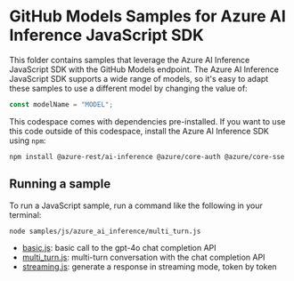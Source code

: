 # GitHub Models Samples for Azure AI Inference JavaScript SDK

This folder contains samples that leverage the Azure AI Inference JavaScript SDK with the GitHub Models endpoint. The Azure AI Inference JavaScript SDK supports a wide range of models, so it's easy to adapt these samples to use a different model by changing the value of:

```js
const modelName = "MODEL";
```

This codespace comes with dependencies pre-installed. If you want to use this code outside of this codespace, install the Azure AI Inference SDK using `npm`:

```shell
npm install @azure-rest/ai-inference @azure/core-auth @azure/core-sse
```

## Running a sample

To run a JavaScript sample, run a command like the following in your terminal:

```shell
node samples/js/azure_ai_inference/multi_turn.js
```

* [basic.js](basic.js): basic call to the gpt-4o chat completion API
* [multi_turn.js](multi_turn.js): multi-turn conversation with the chat completion API
* [streaming.js](streaming.js): generate a response in streaming mode, token by token